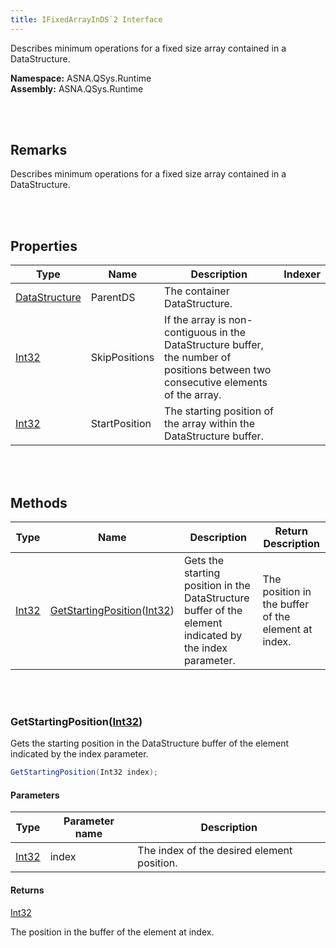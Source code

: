 ```yaml
---
title: IFixedArrayInDS`2 Interface
---
```


Describes minimum operations for a fixed size array contained in a DataStructure.

**Namespace:** ASNA.QSys.Runtime <br/>
**Assembly:** ASNA.QSys.Runtime

<br>
<br>

## Remarks

Describes minimum operations for a fixed size array contained in a DataStructure.

[//]: # ($$TODO: Complete the Remarks section.)

<br>
<br>

## Properties

| Type | Name | Description | Indexer
| --- | --- | --- | --- 
| [DataStructure](/reference/asna-qsys-runtime/classes/data-structure.html) | ParentDS | The container DataStructure. | 
| [Int32](https://docs.microsoft.com/en-us/dotnet/api/system.int32) | SkipPositions | If the array is non-contiguous in the DataStructure buffer, the number of positions between two consecutive elements of the array. | 
| [Int32](https://docs.microsoft.com/en-us/dotnet/api/system.int32) | StartPosition | The starting position of the array within the DataStructure buffer. | 

<br>
<br>

## Methods

| Type | Name | Description | Return Description 
| --- | --- | --- | --- 
| [Int32](https://docs.microsoft.com/en-us/dotnet/api/system.int32) | [GetStartingPosition](#getstartingpositionint32)([Int32](https://docs.microsoft.com/en-us/dotnet/api/system.int32)) | Gets the starting position in the DataStructure buffer of the element indicated by the index parameter. | The position in the buffer of the element at index.

<br>
<br>

### GetStartingPosition([Int32](https://docs.microsoft.com/en-us/dotnet/api/system.int32))

Gets the starting position in the DataStructure buffer of the element indicated by the index parameter.

```cs
GetStartingPosition(Int32 index);
```

#### Parameters

| Type | Parameter name | Description
| --- | --- | ---
| [Int32](https://docs.microsoft.com/en-us/dotnet/api/system.int32) | index | The index of the desired element position. 

#### Returns

[Int32](https://docs.microsoft.com/en-us/dotnet/api/system.int32)

The position in the buffer of the element at index.


<br>
<br>

